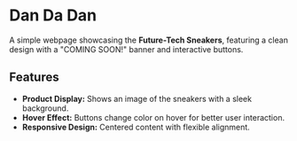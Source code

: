 # Dan Da Dan

A simple webpage showcasing the **Future-Tech Sneakers**, featuring a clean design with a "COMING SOON!" banner and interactive buttons.

## Features

- **Product Display:** Shows an image of the sneakers with a sleek background.
- **Hover Effect:** Buttons change color on hover for better user interaction.
- **Responsive Design:** Centered content with flexible alignment.
